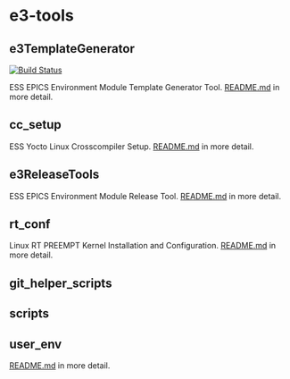 e3-tools
===

## e3TemplateGenerator

[![Build Status](https://travis-ci.org/icshwi/e3-tools.svg?branch=master)](https://travis-ci.org/icshwi/e3-tools)

ESS EPICS Environment Module Template Generator Tool. 
[README.md](./e3TemplateGenerator/README.md) in more detail. 

## cc_setup
ESS Yocto Linux Crosscompiler Setup. 
[README.md](./cc_setup/README.md) in more detail.

## e3ReleaseTools
ESS EPICS Environment Module Release Tool. 
[README.md](./e3ReleaseTools/README.md) in more detail. 
  
  
## rt_conf
Linux RT PREEMPT Kernel Installation and Configuration. 
[README.md](./rt_conf/README.md) in more detail. 

## git_helper_scripts

## scripts

## user_env

[README.md](./user_env/README.md) in more detail. 

